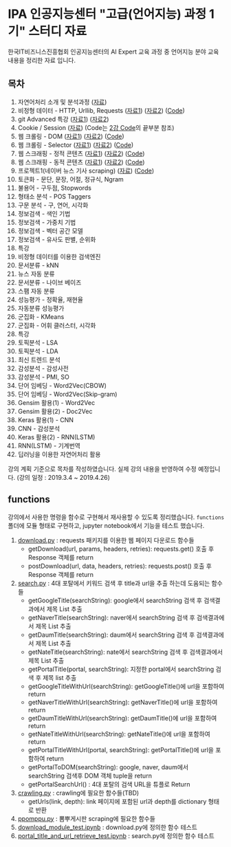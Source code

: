 # IPA 인공지능센터 "고급(언어지능) 과정 1기" 스터디 자료

한국IT비즈니스진흥협회 인공지능센터의 AI Expert 교육 과정 중 언어지능 분야 교육 내용을 정리한 자료 입니다.

## 목차

1. 자연어처리 소개 및 분석과정 ([자료](./documents/01\.NLP%20-%20자연어처리%20소개%20및%20분석과정.pdf))
1. 비정형 데이터 - HTTP, Urllib, Requests ([자료1](./documents/02\.HTTP%20-%20비정형%20데이터%20-%20HTTP_Urllib_Requests.pdf)) ([자료2](./documents/02.20190305(인공지능%20고급반).html)) ([Code](Code01-HTTP.ipynb))
1. git Advanced 특강 ([자료1](./documents/03\.오픈소스개발방식_QA통합_git_advanced.pdf)) ([자료2](./documents/03\.Git-training-v3.pdf))
1. Cookie / Session ([자료](./documents/04\.20190307(인공지능%20고급반)%20-%20cookie_session.html)) (Code는 [2강 Code](Code01-HTTP.ipynb)의 끝부분 참조)
1. 웹 크롤링 - DOM ([자료1](./documents/05\.웹%20크롤링%20-%20DOM.pdf)) ([자료2](./documents/05.20190308(인공지능%20고급반).html)) ([Code](Code02-DOM.ipynb))
1. 웹 크롤링 - Selector ([자료1](./documents/06.Crawling.pdf)) ([자료2](./documents/06.20190311(인공지능%20고급반).html)) ([Code](Code03-CSS_Selector_crawling.ipynb))
1. 웹 스크래핑 - 정적 콘텐츠 ([자료1](./documents/07.Scraping.pdf)) ([자료2](./documents/07.20190312(인공지능%20고급반).html)) ([Code](Code04-scraping.ipynb))
1. 웹 스크래핑 - 동적 콘텐츠 ([자료1](./documents/08.DHTML.pdf)) ([자료2](./documents/08.20190313(인공지능%20고급반).html)) ([Code](Code05-scraping-DHTML.ipynb))
1. 프로젝트1(네이버 뉴스 기사 scraping) ([자료](./documents/09.20190314(인공지능%20고급반).html)) ([Code](Code06-project1.ipynb))
1. 토큰화 - 문단, 문장, 어절, 정규식, Ngram
1. 불용어 - 구두점, Stopwords
1. 형태소 분석 - POS Taggers
1. 구문 분석 - 구, 연어, 시각화
1. 정보검색 - 색인 기법
1. 정보검색 - 가중치 기법
1. 정보검색 - 벡터 공간 모델
1. 정보검색 - 유사도 판별, 순위화
1. 특강
1. 비정형 데이터를 이용한 검색엔진
1. 문서분류 - kNN
1. 뉴스 자동 분류
1. 문서분류 - 나이브 베이즈
1. 스팸 자동 분류
1. 성능평가 - 정확율, 재현율
1. 자동분류 성능평가
1. 군집화 - KMeans
1. 군집화 - 어휘 클러스터, 시각화
1. 특강
1. 토픽분석 - LSA
1. 토픽분석 - LDA
1. 최신 트렌드 분석
1. 감성분석 - 감성사전
1. 감성분석 - PMI, SO
1. 단어 임베딩 - Word2Vec(CBOW)
1. 단어 임베딩 - Word2Vec(Skip-gram)
1. Gensim 활용(1) - Word2Vec
1. Gensim 활용(2) - Doc2Vec
1. Keras 활용(1) - CNN
1. CNN - 감성분석
1. Keras 활용(2) - RNN(LSTM)
1. RNN(LSTM) - 기계번역
1. 딥러닝을 이용한 자연어처리 활용

강의 계획 기준으로 목차를 작성하였습니다. 실제 강의 내용을 반영하여 수정 예정입니다.
(강의 일정 : 2019.3.4 ~ 2019.4.26)

## functions

강의에서 사용한 명령을 함수로 구현해서 재사용할 수 있도록 정리했습니다.
`functions` 폴더에 모듈 형태로 구현하고,
jupyter notebook에서 기능을 테스트 했습니다.

1. [download.py](./functions/download.py) : requests 패키지를 이용한 웹 페이지 다운로드 함수들
    - getDownload(url, params, headers, retries): requests.get() 호출 후 Response 객체를 return
    - postDownload(url, data, headers, retries): requests.post() 호출 후 Response 객체를 return
1. [search.py](./functions/search.py) : 4대 포탈에서 키워드 검색 후 title과 url을 추출 하는데 도움되는 함수들
    - getGoogleTitle(searchString): google에서 searchString 검색 후 검색결과에서 제목 List 추출
    - getNaverTitle(searchString): naver에서 searchString 검색 후 검색결과에서 제목 List 추출
    - getDaumTitle(searchString): daum에서 searchString 검색 후 검색결과에서 제목 List 추출
    - getNateTitle(searchString): nate에서 searchString 검색 후 검색결과에서 제목 List 추출
    - getPortalTitle(portal, searchString): 지정한 portal에서 searchString 검색 후 제목 list 추출
    - getGoogleTitleWithUrl(searchString): getGoogleTitle()에 url을 포함하여 return
    - getNaverTitleWithUrl(searchString): getNaverTitle()에 url을 포함하여 return
    - getDaumTitleWithUrl(searchString): getDaumTitle()에 url을 포함하여 return
    - getNateTitleWithUrl(searchString): getNateTitle()에 url을 포함하여 return
    - getPortalTitleWithUrl(portal, searchString): getPortalTitle()에 url을 포함하여 return
    - getPortalToDOM(searchString): google, naver, daum에서 searchString 검색후 DOM 객체 tuple을 return
    - getPortalSearchUrl() : 4대 포탈의 검색 URL을 튜플로 Return
1. [crawling.py](./functions/crawling.py) : crawling에 필요한 함수들(TBD)
    - getUrls(link, depth): link 페이지에 포함된 url과 depth를 dictionary 형태로 반환
1. [ppomppu.py](./functions/ppomppu.py) : 뽐뿌게시판 scraping에 필요한 함수들
1. [download_module_test.ipynb](download_module_test.ipynb) : download.py에 정의한 함수 테스트
1. [portal_title_and_url_retrieve_test.ipynb](download_module_test.ipynb) : search.py에 정의한 함수 테스트
